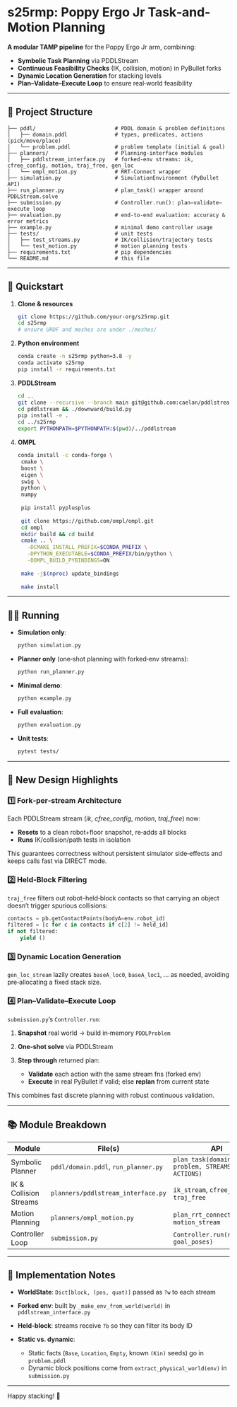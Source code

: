 # s25rmp: Poppy Ergo Jr Task‐and‐Motion Planning

**A modular TAMP pipeline** for the Poppy Ergo Jr arm, combining:

* **Symbolic Task Planning** via PDDLStream
* **Continuous Feasibility Checks** (IK, collision, motion) in PyBullet forks
* **Dynamic Location Generation** for stacking levels
* **Plan–Validate–Execute Loop** to ensure real‐world feasibility

---

## 📂 Project Structure

```
├── pddl/                         # PDDL domain & problem definitions
│   ├── domain.pddl               # types, predicates, actions (pick/move/place)
│   └── problem.pddl              # problem template (initial & goal)
├── planners/                     # Planning‐interface modules
│   ├── pddlstream_interface.py   # forked‐env streams: ik, cfree_config, motion, traj_free, gen_loc
│   └── ompl_motion.py            # RRT‑Connect wrapper
├── simulation.py                 # SimulationEnvironment (PyBullet API)
├── run_planner.py                # plan_task() wrapper around PDDLStream.solve
├── submission.py                 # Controller.run(): plan–validate–execute loop
├── evaluation.py                 # end‐to‐end evaluation: accuracy & error metrics
├── example.py                    # minimal demo controller usage
├── tests/                        # unit tests
│   ├── test_streams.py           # IK/collision/trajectory tests
│   └── test_motion.py            # motion planning tests
├── requirements.txt              # pip dependencies
└── README.md                     # this file
```

---

## 🚀 Quickstart

1. **Clone & resources**

   ```bash
   git clone https://github.com/your-org/s25rmp.git
   cd s25rmp
   # ensure URDF and meshes are under ./meshes/
   ```

2. **Python environment**

   ```bash
   conda create -n s25rmp python=3.8 -y
   conda activate s25rmp
   pip install -r requirements.txt
   ```

3. **PDDLStream**

   ```bash
   cd ..
   git clone --recursive --branch main git@github.com:caelan/pddlstream.git
   cd pddlstream && ./downward/build.py
   pip install -e .
   cd ../s25rmp
   export PYTHONPATH=$PYTHONPATH:$(pwd)/../pddlstream
   ```

4. **OMPL**

   ```bash
   conda install -c conda-forge \
    cmake \
    boost \
    eigen \
    swig \
    python \
    numpy
 
    pip install pyplusplus
     
    git clone https://github.com/ompl/ompl.git
    cd ompl
    mkdir build && cd build
    cmake .. \
      -DCMAKE_INSTALL_PREFIX=$CONDA_PREFIX \
      -DPYTHON_EXECUTABLE=$CONDA_PREFIX/bin/python \
      -DOMPL_BUILD_PYBINDINGS=ON
     
    make -j$(nproc) update_bindings
     
    make install
   ```

---

## 🏃‍♂️ Running

* **Simulation only**:

  ```bash
  python simulation.py
  ```
* **Planner only** (one‐shot planning with forked‐env streams):

  ```bash
  python run_planner.py
  ```
* **Minimal demo**:

  ```bash
  python example.py
  ```
* **Full evaluation**:

  ```bash
  python evaluation.py
  ```
* **Unit tests**:

  ```bash
  pytest tests/
  ```

---

## 🧩 New Design Highlights

### 1️⃣ Fork‑per‑stream Architecture

Each PDDLStream stream (*ik*, *cfree\_config*, *motion*, *traj\_free*) now:

* **Resets** to a clean robot+floor snapshot, re‑adds all blocks
* **Runs** IK/collision/path tests in isolation

This guarantees correctness without persistent simulator side‑effects and keeps calls fast via DIRECT mode.

### 2️⃣ Held‑Block Filtering

`traj_free` filters out robot–held‐block contacts so that carrying an object doesn’t trigger spurious collisions:

```python
contacts = pb.getContactPoints(bodyA=env.robot_id)
filtered = [c for c in contacts if c[2] != held_id]
if not filtered:
    yield ()
```

### 3️⃣ Dynamic Location Generation

`gen_loc_stream` lazily creates `baseA_loc0`, `baseA_loc1`, … as needed, avoiding pre‑allocating a fixed stack size.

### 4️⃣ Plan–Validate–Execute Loop

`submission.py`’s `Controller.run`:

1. **Snapshot** real world → build in‑memory `PDDLProblem`
2. **One‑shot solve** via PDDLStream
3. **Step through** returned plan:

   * **Validate** each action with the same stream fns (forked env)
   * **Execute** in real PyBullet if valid; else **replan** from current state

This combines fast discrete planning with robust continuous validation.

---

## 📚 Module Breakdown

| Module                 | File(s)                              | API                                            |
| ---------------------- | ------------------------------------ | ---------------------------------------------- |
| Symbolic Planner       | `pddl/domain.pddl`, `run_planner.py` | `plan_task(domain, problem, STREAMS, ACTIONS)` |
| IK & Collision Streams | `planners/pddlstream_interface.py`   | `ik_stream`, `cfree_config`, `traj_free`       |
| Motion Planning        | `planners/ompl_motion.py`            | `plan_rrt_connect`, `motion_stream`            |
| Controller Loop        | `submission.py`                      | `Controller.run(real_env, goal_poses)`         |

---

## 🔧 Implementation Notes

* **WorldState**: `Dict[block, (pos, quat)]` passed as `?w` to each stream
* **Forked env**: built by `_make_env_from_world(world)` in `pddlstream_interface.py`
* **Held‐block**: streams receive `?b` so they can filter its body ID
* **Static vs. dynamic**:

  * Static facts (`Base`, `Location`, `Empty`, known `(Kin)` seeds) go in `problem.pddl`
  * Dynamic block positions come from `extract_physical_world(env)` in `submission.py`

---

Happy stacking! 🚀

